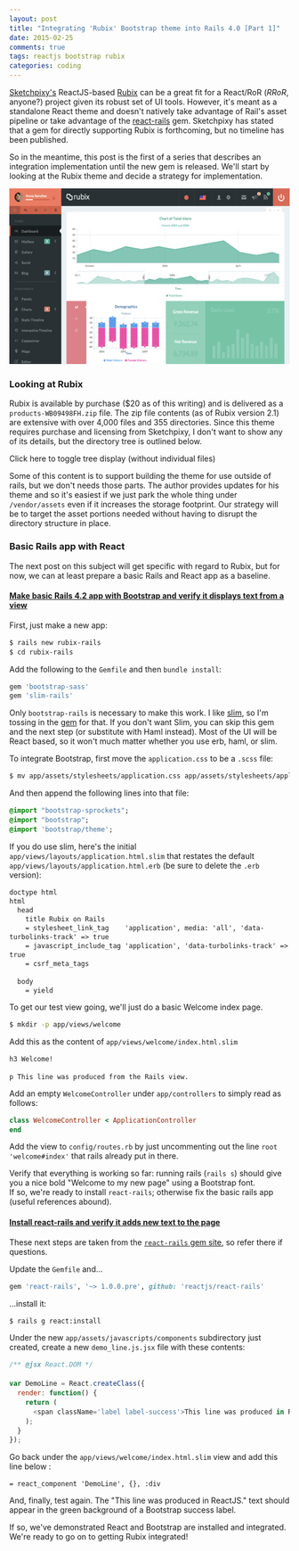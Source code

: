 ```yaml
---
layout: post
title: "Integrating 'Rubix' Bootstrap theme into Rails 4.0 [Part 1]"
date: 2015-02-25
comments: true
tags: reactjs bootstrap rubix
categories: coding
---
```

[Sketchpixy's](https://github.com/sketchpixy) ReactJS-based [Rubix](https://wrapbootstrap.com/theme/rubix-reactjs-powered-admin-template-WB09498FH)
can be a great fit for a React/RoR (*RRoR*, anyone?) project given its robust set of UI tools.  However, it's meant as a standalone React theme and
doesn't natively take advantage of Rail's asset pipeline or take advantage of the [react-rails](https://github.com/reactjs/react-rails) gem.  Sketchpixy has
stated that a gem for directly supporting Rubix is forthcoming, but no timeline has been published.

So in the meantime, this post is the first of a series that describes an integration implementation until the new gem is released.  We'll start by
looking at the Rubix theme and decide a strategy for implementation.

<img src='/images/WB09498FH.png'/>

<!--more-->

### Looking at Rubix
Rubix is available by purchase ($20 as of this writing) and is delivered as a `products-WB09498FH.zip` file.  The zip file contents
(as of Rubix version 2.1) are extensive with over 4,000 files and 355 directories.  Since this theme requires purchase and licensing from Sketchpixy,
I don't want to show any of its details, but the directory tree is outlined below.

<span onclick='toggle_visibility("dirtree")' class='togglevisibility'>
  Click here to toggle tree display (without individual files)
</span>
<pre id='dirtree' class='dirtree' style='display: none;'>
products-WB09498FH (individual files not shown)
├── prebuild
│   └── scaffold
│       ├── jsx
│       │   ├── common
│       │   ├── react-styles
│       │   │   └── src
│       │   └── routes
│       │       └── app
│       └── sass
│           ├── fonts
│           ├── pages
│           ├── print
│           └── theme
│               ├── components
│               └── sections
├── public
│   ├── css
│   │   ├── app
│   │   │   ├── blessed
│   │   │   │   ├── ltr
│   │   │   │   └── rtl
│   │   │   ├── min
│   │   │   │   ├── ltr
│   │   │   │   └── rtl
│   │   │   └── raw
│   │   │       ├── ltr
│   │   │       └── rtl
│   │   ├── demo
│   │   │   ├── blessed
│   │   │   │   ├── ltr
│   │   │   │   └── rtl
│   │   │   ├── min
│   │   │   │   ├── ltr
│   │   │   │   └── rtl
│   │   │   └── raw
│   │   │       ├── ltr
│   │   │       └── rtl
│   │   ├── fonts
│   │   │   ├── app
│   │   │   └── demo
│   │   └── vendor
│   │       ├── morris
│   │       ├── pace
│   │       └── perfect-scrollbar
│   ├── favicons
│   ├── fonts
│   │   ├── dropbox
│   │   │   ├── app
│   │   │   └── demo
│   │   ├── glyphicon
│   │   └── Lato-others
│   ├── imgs
│   │   ├── avatars
│   │   ├── blueimp-gallery
│   │   ├── datatables
│   │   ├── dropzone
│   │   ├── flags
│   │   │   ├── flags
│   │   │   │   └── flat
│   │   │   │       ├── 16
│   │   │   │       ├── 24
│   │   │   │       ├── 32
│   │   │   │       ├── 48
│   │   │   │       ├── 64
│   │   │   │       ├── icns
│   │   │   │       └── ico
│   │   │   └── flags-iso
│   │   │       └── flat
│   │   │           ├── 16
│   │   │           ├── 24
│   │   │           ├── 32
│   │   │           ├── 48
│   │   │           └── 64
│   │   ├── gallery
│   │   ├── homepage
│   │   ├── jcrop
│   │   ├── leaflet
│   │   ├── select2
│   │   ├── shots
│   │   ├── timeline
│   │   │   └── user-interface
│   │   ├── trumbowyg
│   │   ├── unsplash
│   │   ├── wefunction
│   │   └── xeditable
│   ├── js
│   │   ├── app
│   │   ├── common
│   │   │   ├── react
│   │   │   ├── react-bootstrap
│   │   │   ├── react-l20n
│   │   │   ├── react-responsive
│   │   │   ├── react-router
│   │   │   ├── rrouter
│   │   │   └── rubix
│   │   ├── demo
│   │   ├── minified
│   │   ├── polyfills
│   │   └── vendor
│   │       ├── blueimp-gallery
│   │       ├── bootstrap
│   │       ├── bootstrap-datetimepicker
│   │       ├── bootstrap-slider
│   │       ├── c3js
│   │       ├── chartjs
│   │       ├── codemirror
│   │       │   ├── addon
│   │       │   │   ├── comment
│   │       │   │   ├── dialog
│   │       │   │   ├── display
│   │       │   │   ├── edit
│   │       │   │   ├── fold
│   │       │   │   ├── hint
│   │       │   │   ├── lint
│   │       │   │   ├── merge
│   │       │   │   ├── mode
│   │       │   │   ├── runmode
│   │       │   │   ├── scroll
│   │       │   │   ├── search
│   │       │   │   ├── selection
│   │       │   │   ├── tern
│   │       │   │   └── wrap
│   │       │   ├── bin
│   │       │   ├── demo
│   │       │   ├── doc
│   │       │   ├── keymap
│   │       │   ├── lib
│   │       │   ├── mode
│   │       │   │   ├── apl
│   │       │   │   ├── asterisk
│   │       │   │   ├── clike
│   │       │   │   ├── clojure
│   │       │   │   ├── cobol
│   │       │   │   ├── coffeescript
│   │       │   │   ├── commonlisp
│   │       │   │   ├── css
│   │       │   │   ├── cypher
│   │       │   │   ├── d
│   │       │   │   ├── diff
│   │       │   │   ├── django
│   │       │   │   ├── dtd
│   │       │   │   ├── dylan
│   │       │   │   ├── ecl
│   │       │   │   ├── eiffel
│   │       │   │   ├── erlang
│   │       │   │   ├── fortran
│   │       │   │   ├── gas
│   │       │   │   ├── gfm
│   │       │   │   ├── gherkin
│   │       │   │   ├── go
│   │       │   │   ├── groovy
│   │       │   │   ├── haml
│   │       │   │   ├── haskell
│   │       │   │   ├── haxe
│   │       │   │   ├── htmlembedded
│   │       │   │   ├── htmlmixed
│   │       │   │   ├── http
│   │       │   │   ├── jade
│   │       │   │   ├── javascript
│   │       │   │   ├── jinja2
│   │       │   │   ├── julia
│   │       │   │   ├── kotlin
│   │       │   │   ├── livescript
│   │       │   │   ├── lua
│   │       │   │   ├── markdown
│   │       │   │   ├── mirc
│   │       │   │   ├── mllike
│   │       │   │   ├── nginx
│   │       │   │   ├── ntriples
│   │       │   │   ├── octave
│   │       │   │   ├── pascal
│   │       │   │   ├── pegjs
│   │       │   │   ├── perl
│   │       │   │   ├── php
│   │       │   │   ├── pig
│   │       │   │   ├── properties
│   │       │   │   ├── puppet
│   │       │   │   ├── python
│   │       │   │   ├── q
│   │       │   │   ├── r
│   │       │   │   ├── rpm
│   │       │   │   │   └── changes
│   │       │   │   ├── rst
│   │       │   │   ├── ruby
│   │       │   │   ├── rust
│   │       │   │   ├── sass
│   │       │   │   ├── scheme
│   │       │   │   ├── shell
│   │       │   │   ├── sieve
│   │       │   │   ├── slim
│   │       │   │   ├── smalltalk
│   │       │   │   ├── smarty
│   │       │   │   ├── smartymixed
│   │       │   │   ├── solr
│   │       │   │   ├── sparql
│   │       │   │   ├── sql
│   │       │   │   ├── stex
│   │       │   │   ├── tcl
│   │       │   │   ├── tiddlywiki
│   │       │   │   ├── tiki
│   │       │   │   ├── toml
│   │       │   │   ├── turtle
│   │       │   │   ├── vb
│   │       │   │   ├── vbscript
│   │       │   │   ├── velocity
│   │       │   │   ├── verilog
│   │       │   │   ├── xml
│   │       │   │   ├── xquery
│   │       │   │   ├── yaml
│   │       │   │   └── z80
│   │       │   ├── test
│   │       │   │   └── lint
│   │       │   └── theme
│   │       ├── d3
│   │       ├── datatables
│   │       ├── dropzone
│   │       ├── eventemitter2
│   │       ├── fullcalendar
│   │       │   ├── demos
│   │       │   │   ├── json
│   │       │   │   └── php
│   │       │   ├── lang
│   │       │   └── lib
│   │       │       └── cupertino
│   │       │           └── images
│   │       ├── gmaps
│   │       ├── holder
│   │       ├── ion.rangeSlider
│   │       ├── ion.tabs
│   │       ├── jcrop
│   │       ├── jquery
│   │       ├── jquery-bootgrid
│   │       ├── jquery.knob
│   │       ├── jquery-steps
│   │       ├── jquery-ui
│   │       │   └── external
│   │       │       └── jquery
│   │       ├── jquery-validate
│   │       ├── l20n
│   │       ├── leaflet
│   │       ├── messenger
│   │       ├── moment
│   │       ├── morris
│   │       ├── nestable
│   │       ├── pace
│   │       ├── prism
│   │       ├── p-scrollbar
│   │       │   ├── examples
│   │       │   ├── min
│   │       │   └── src
│   │       ├── raphael
│   │       ├── select2
│   │       ├── sparklines
│   │       ├── switchery
│   │       ├── tablesaw
│   │       ├── timeline
│   │       ├── trumbowyg
│   │       │   ├── langs
│   │       │   └── plugins
│   │       │       ├── base64
│   │       │       └── upload
│   │       ├── typeahead
│   │       ├── vex
│   │       └── xeditable
│   ├── locales
│   │   ├── app
│   │   │   └── en-US
│   │   └── demo
│   │       ├── ar
│   │       ├── ch
│   │       ├── en-US
│   │       ├── fr
│   │       ├── ge
│   │       └── it
│   └── video
│       └── homepage
└── src
    ├── global
    │   ├── requires
    │   ├── sass
    │   │   ├── rubix
    │   │   │   ├── base
    │   │   │   ├── layout
    │   │   │   ├── module
    │   │   │   └── overrides
    │   │   └── vendor
    │   │       ├── blueimp-gallery
    │   │       ├── bootstrap
    │   │       │   └── bootstrap
    │   │       │       └── mixins
    │   │       ├── bootstrap-datetimepicker
    │   │       ├── bootstrap-old
    │   │       │   └── bootstrap
    │   │       │       └── mixins
    │   │       ├── bootstrap-slider
    │   │       ├── c3js
    │   │       ├── csstyle
    │   │       ├── datatables
    │   │       ├── dropzone
    │   │       ├── fullcalendar
    │   │       ├── hubspot
    │   │       ├── ion
    │   │       ├── jcrop
    │   │       ├── jquery-steps
    │   │       ├── leaflet
    │   │       ├── nestable
    │   │       ├── prism
    │   │       ├── sass-list-maps
    │   │       ├── select2
    │   │       ├── switchery
    │   │       ├── tablesaw
    │   │       ├── timeline
    │   │       ├── trumbowyg
    │   │       ├── typeahead
    │   │       └── xeditable
    │   └── vendor
    │       ├── bootstrap
    │       └── l20n
    ├── jsx
    │   ├── app
    │   │   ├── common
    │   │   ├── react-styles
    │   │   │   └── src
    │   │   └── routes
    │   │       └── app
    │   └── demo
    │       ├── common
    │       ├── react-styles
    │       │   └── src
    │       └── routes
    │           └── app
    │               ├── blog
    │               ├── charts
    │               │   └── rubix
    │               ├── colors
    │               ├── docs
    │               │   ├── bootstrap
    │               │   ├── common
    │               │   └── snippets
    │               └── fonts
    └── sass
        ├── app
        │   ├── fonts
        │   ├── pages
        │   ├── print
        │   └── theme
        │       ├── components
        │       └── sections
        └── demo
            ├── fonts
            ├── pages
            ├── print
            └── theme
                ├── components
                └── sections

355 directories
</pre>

Some of this content is to support building the theme for use outside of rails, but we don't needs those parts.  The author provides updates for his theme
and so it's easiest if we just park the whole thing under `/vendor/assets` even if it increases the storage footprint.  Our strategy will be to target
the asset portions needed without having to disrupt the directory structure in place.

### Basic Rails app with React
The next post on this subject will get specific with regard to Rubix, but for now, we can at least prepare a basic Rails and React app as a baseline.

#### <u>Make basic Rails 4.2 app with Bootstrap and verify it displays text from a view</u>

First, just make a new app:

```bash
$ rails new rubix-rails
$ cd rubix-rails
```

Add the following to the `Gemfile` and then `bundle install`:

```rb
gem 'bootstrap-sass'
gem 'slim-rails'
```

Only `bootstrap-rails` is necessary to make this work.  I like [slim](http://slim-lang.com/), so I'm tossing in
the [gem](https://github.com/slim-template/slim-rails) for that.  If you don't want Slim,
you can skip this gem and the next step (or substitute with Haml instead).  Most of the UI will be React based, so it won't much matter whether you
use erb, haml, or slim.

To integrate Bootstrap, first move the `application.css` to be a `.scss` file:

```bash
$ mv app/assets/stylesheets/application.css app/assets/stylesheets/application.scss
```

And then append the following lines into that file:

```sass
@import "bootstrap-sprockets";
@import "bootstrap";
@import 'bootstrap/theme';
```

If you do use slim, here's the initial `app/views/layouts/application.html.slim` that restates the default `app/views/layouts/application.html.erb`
(be sure to delete the `.erb` version):

```slim
doctype html
html
  head
    title Rubix on Rails
    = stylesheet_link_tag    'application', media: 'all', 'data-turbolinks-track' => true
    = javascript_include_tag 'application', 'data-turbolinks-track' => true
    = csrf_meta_tags

  body
    = yield
```

To get our test view going, we'll just do a basic Welcome index page.  

```bash
$ mkdir -p app/views/welcome
```

Add this as the content of `app/views/welcome/index.html.slim`

```slim
h3 Welcome!

p This line was produced from the Rails view.
```

Add an empty `WelcomeController` under `app/controllers` to simply read as follows:

```ruby
class WelcomeController < ApplicationController
end
```

Add the view to `config/routes.rb` by just uncommenting out the line `root 'welcome#index'` that rails already put in there.

Verify that everything is working so far: running rails (`rails s`) should give you a nice bold "Welcome to my new page" using a Bootstrap font.  
If so, we're ready to install `react-rails`; otherwise fix the basic rails app (useful references abound).  

#### <u>Install react-rails and verify it adds new text to the page</u>

These next steps are taken from the [`react-rails` gem site](https://github.com/reactjs/react-rails), so refer there if questions.

Update the `Gemfile` and...

```rb
gem 'react-rails', '~> 1.0.0.pre', github: 'reactjs/react-rails'
```

...install it:

```bash
$ rails g react:install
```

Under the new `app/assets/javascripts/components` subdirectory just created, create a new `demo_line.js.jsx` file with these contents:

```js
/** @jsx React.DOM */

var DemoLine = React.createClass({
  render: function() {
    return (
      <span className='label label-success'>This line was produced in ReactJS.</span>
    );
  }
});
```

Go back under the `app/views/welcome/index.html.slim` view and add this line below :

```slim
= react_component 'DemoLine', {}, :div
```

And, finally, test again.  The "This line was produced in ReactJS." text should appear in the green background of a Bootstrap success label.

If so, we've demonstrated React and Bootstrap are installed and integrated.  We're ready to go on to getting Rubix integrated!
